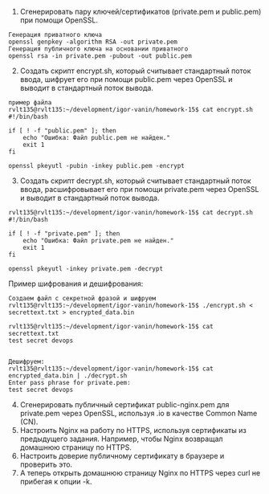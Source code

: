 1. Сгенерировать пару ключей/сертификатов (private.pem и public.pem) при помощи OpenSSL.
```
Генерация приватного ключа
openssl genpkey -algorithm RSA -out private.pem
Генерация публичного ключа на основании приватного
openssl rsa -in private.pem -pubout -out public.pem
```
2. Создать скрипт encrypt.sh, который считывает стандартный поток ввода, шифрует его при помощи public.pem через OpenSSL и выводит в стандартный поток вывода.
```
пример файла
rvlt135@rvlt135:~/development/igor-vanin/homework-15$ cat encrypt.sh 
#!/bin/bash

if [ ! -f "public.pem" ]; then
    echo "Ошибка: Файл public.pem не найден."
    exit 1
fi

openssl pkeyutl -pubin -inkey public.pem -encrypt
```

3. Создать скрипт decrypt.sh, который считывает стандартный поток ввода, расшифровывает его при помощи private.pem через OpenSSL и выводит в стандартный поток вывода.
```
rvlt135@rvlt135:~/development/igor-vanin/homework-15$ cat decrypt.sh 
#!/bin/bash

if [ ! -f "private.pem" ]; then
    echo "Ошибка: Файл private.pem не найден."
    exit 1
fi

openssl pkeyutl -inkey private.pem -decrypt
```
Пример шифрования и дешифрования:
```
Cоздаем файл с секретной фразой и шифруем
rvlt135@rvlt135:~/development/igor-vanin/homework-15$ ./encrypt.sh < secrettext.txt > encrypted_data.bin

rvlt135@rvlt135:~/development/igor-vanin/homework-15$ cat secrettext.txt 
test secret devops


Дешифруем:
rvlt135@rvlt135:~/development/igor-vanin/homework-15$ cat encrypted_data.bin | ./decrypt.sh
Enter pass phrase for private.pem:
test secret devops
```
4. Сгенерировать публичный сертификат public-nginx.pem для private.pem через OpenSSL, используя <LASTNAME>.io в качестве Common Name (CN).
5. Настроить Nginx на работу по HTTPS, используя сертификаты из предыдущего задания. Например, чтобы Nginx возвращал домашнюю страницу по HTTPS.
6. Настроить доверие публичному сертификату в браузере и проверить это.
7. А теперь открыть домашнюю страницу Nginx по HTTPS через curl не прибегая к опции -k.
